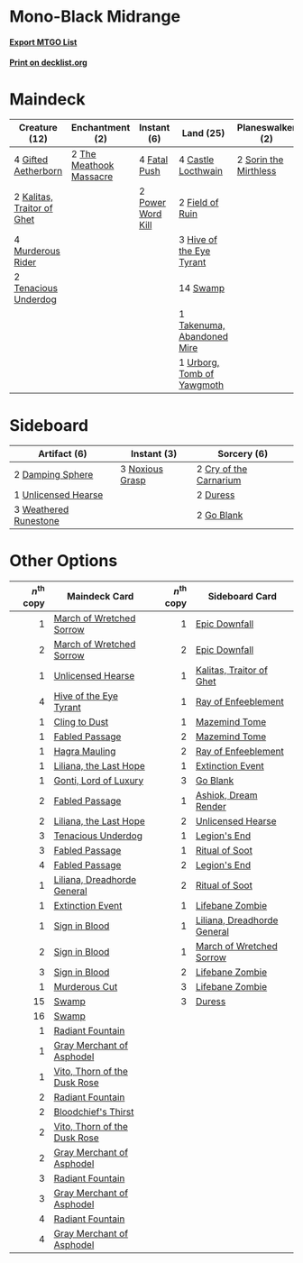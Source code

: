 # Mono-Black Midrange

#### [Export MTGO List](../collection/Mono-Black%20Midrange/Mono-Black%20Midrange.txt)
#### [Print on decklist.org](http://decklist.org/?deckmain=1%09Bloodchief's%20Thirst%0A4%09Castle%20Locthwain%0A4%09Fatal%20Push%0A2%09Field%20of%20Ruin%0A4%09Gifted%20Aetherborn%0A4%09Graveyard%20Trespasser%0A3%09Hive%20of%20the%20Eye%20Tyrant%0A4%09Invoke%20Despair%0A2%09Kalitas,%20Traitor%20of%20Ghet%0A4%09Murderous%20Rider%0A2%09Power%20Word%20Kill%0A2%09Sorin%20the%20Mirthless%0A14%09Swamp%0A1%09Takenuma,%20Abandoned%20Mire%0A2%09Tenacious%20Underdog%0A2%09The%20Meathook%20Massacre%0A4%09Thoughtseize%0A1%09Urborg,%20Tomb%20of%20Yawgmoth&deckside=2%09Cry%20of%20the%20Carnarium%0A2%09Damping%20Sphere%0A2%09Duress%0A2%09Go%20Blank%0A3%09Noxious%20Grasp%0A1%09Unlicensed%20Hearse%0A3%09Weathered%20Runestone)
# Maindeck

|                                            Creature (12)                                            |                                         Enchantment (2)                                          |                                        Instant (6)                                         |                                              Land (25)                                              |                                        Planeswalker (2)                                        |                                          Sorcery (9)                                           |     Unknown (4)      |
|-----------------------------------------------------------------------------------------------------|--------------------------------------------------------------------------------------------------|--------------------------------------------------------------------------------------------|-----------------------------------------------------------------------------------------------------|------------------------------------------------------------------------------------------------|------------------------------------------------------------------------------------------------|----------------------|
|4 [Gifted Aetherborn](http://gatherer.wizards.com/Pages/Card/Details.aspx?multiverseid=423728)       |2 [The Meathook Massacre](http://gatherer.wizards.com/Pages/Card/Details.aspx?multiverseid=534886)|4 [Fatal Push](http://gatherer.wizards.com/Pages/Card/Details.aspx?multiverseid=423724)     |4 [Castle Locthwain](http://gatherer.wizards.com/Pages/Card/Details.aspx?multiverseid=473203)        |2 [Sorin the Mirthless](http://gatherer.wizards.com/Pages/Card/Details.aspx?multiverseid=540983)|1 [Bloodchief's Thirst](http://gatherer.wizards.com/Pages/Card/Details.aspx?multiverseid=491729)|4 Graveyard Trespasser|
|2 [Kalitas, Traitor of Ghet](http://gatherer.wizards.com/Pages/Card/Details.aspx?multiverseid=407596)|                                                                                                  |2 [Power Word Kill](http://gatherer.wizards.com/Pages/Card/Details.aspx?multiverseid=527401)|2 [Field of Ruin](http://gatherer.wizards.com/Pages/Card/Details.aspx?multiverseid=435415)           |                                                                                                |4 [Invoke Despair](http://gatherer.wizards.com/Pages/Card/Details.aspx?multiverseid=548399)     |                      |
|4 [Murderous Rider](http://gatherer.wizards.com/Pages/Card/Details.aspx?multiverseid=473059)         |                                                                                                  |                                                                                            |3 [Hive of the Eye Tyrant](http://gatherer.wizards.com/Pages/Card/Details.aspx?multiverseid=527545)  |                                                                                                |4 [Thoughtseize](http://gatherer.wizards.com/Pages/Card/Details.aspx?multiverseid=438676)       |                      |
|2 [Tenacious Underdog](http://gatherer.wizards.com/Pages/Card/Details.aspx?multiverseid=555298)      |                                                                                                  |                                                                                            |14 [Swamp](http://gatherer.wizards.com/Pages/Card/Details.aspx?multiverseid=439858)                  |                                                                                                |                                                                                                |                      |
|                                                                                                     |                                                                                                  |                                                                                            |1 [Takenuma, Abandoned Mire](http://gatherer.wizards.com/Pages/Card/Details.aspx?multiverseid=548591)|                                                                                                |                                                                                                |                      |
|                                                                                                     |                                                                                                  |                                                                                            |1 [Urborg, Tomb of Yawgmoth](http://gatherer.wizards.com/Pages/Card/Details.aspx?multiverseid=383425)|                                                                                                |                                                                                                |                      |


# Sideboard

|                                          Artifact (6)                                          |                                       Instant (3)                                        |                                           Sorcery (6)                                           |
|------------------------------------------------------------------------------------------------|------------------------------------------------------------------------------------------|-------------------------------------------------------------------------------------------------|
|2 [Damping Sphere](http://gatherer.wizards.com/Pages/Card/Details.aspx?multiverseid=443101)     |3 [Noxious Grasp](http://gatherer.wizards.com/Pages/Card/Details.aspx?multiverseid=466864)|2 [Cry of the Carnarium](http://gatherer.wizards.com/Pages/Card/Details.aspx?multiverseid=457214)|
|1 [Unlicensed Hearse](http://gatherer.wizards.com/Pages/Card/Details.aspx?multiverseid=555447)  |                                                                                          |2 [Duress](http://gatherer.wizards.com/Pages/Card/Details.aspx?multiverseid=14557)               |
|3 [Weathered Runestone](http://gatherer.wizards.com/Pages/Card/Details.aspx?multiverseid=503863)|                                                                                          |2 [Go Blank](http://gatherer.wizards.com/Pages/Card/Details.aspx?multiverseid=513549)            |


# Other Options

|*n*<sup>th</sup> copy|                                             Maindeck Card                                             |*n*<sup>th</sup> copy|                                            Sideboard Card                                            |
|--------------------:|-------------------------------------------------------------------------------------------------------|--------------------:|------------------------------------------------------------------------------------------------------|
|                    1|[March of Wretched Sorrow](http://gatherer.wizards.com/Pages/Card/Details.aspx?multiverseid=548411)    |                    1|[Epic Downfall](http://gatherer.wizards.com/Pages/Card/Details.aspx?multiverseid=473047)              |
|                    2|[March of Wretched Sorrow](http://gatherer.wizards.com/Pages/Card/Details.aspx?multiverseid=548411)    |                    2|[Epic Downfall](http://gatherer.wizards.com/Pages/Card/Details.aspx?multiverseid=473047)              |
|                    1|[Unlicensed Hearse](http://gatherer.wizards.com/Pages/Card/Details.aspx?multiverseid=555447)           |                    1|[Kalitas, Traitor of Ghet](http://gatherer.wizards.com/Pages/Card/Details.aspx?multiverseid=407596)   |
|                    4|[Hive of the Eye Tyrant](http://gatherer.wizards.com/Pages/Card/Details.aspx?multiverseid=527545)      |                    1|[Ray of Enfeeblement](http://gatherer.wizards.com/Pages/Card/Details.aspx?multiverseid=527403)        |
|                    1|[Cling to Dust](http://gatherer.wizards.com/Pages/Card/Details.aspx?multiverseid=476338)               |                    1|[Mazemind Tome](http://gatherer.wizards.com/Pages/Card/Details.aspx?multiverseid=485555)              |
|                    1|[Fabled Passage](http://gatherer.wizards.com/Pages/Card/Details.aspx?multiverseid=473206)              |                    2|[Mazemind Tome](http://gatherer.wizards.com/Pages/Card/Details.aspx?multiverseid=485555)              |
|                    1|[Hagra Mauling](http://gatherer.wizards.com/Pages/Card/Details.aspx?multiverseid=491741)               |                    2|[Ray of Enfeeblement](http://gatherer.wizards.com/Pages/Card/Details.aspx?multiverseid=527403)        |
|                    1|[Liliana, the Last Hope](http://gatherer.wizards.com/Pages/Card/Details.aspx?multiverseid=414388)      |                    1|[Extinction Event](http://gatherer.wizards.com/Pages/Card/Details.aspx?multiverseid=479608)           |
|                    1|[Gonti, Lord of Luxury](http://gatherer.wizards.com/Pages/Card/Details.aspx?multiverseid=417657)       |                    3|[Go Blank](http://gatherer.wizards.com/Pages/Card/Details.aspx?multiverseid=513549)                   |
|                    2|[Fabled Passage](http://gatherer.wizards.com/Pages/Card/Details.aspx?multiverseid=473206)              |                    1|[Ashiok, Dream Render](http://gatherer.wizards.com/Pages/Card/Details.aspx?multiverseid=461155)       |
|                    2|[Liliana, the Last Hope](http://gatherer.wizards.com/Pages/Card/Details.aspx?multiverseid=414388)      |                    2|[Unlicensed Hearse](http://gatherer.wizards.com/Pages/Card/Details.aspx?multiverseid=555447)          |
|                    3|[Tenacious Underdog](http://gatherer.wizards.com/Pages/Card/Details.aspx?multiverseid=555298)          |                    1|[Legion's End](http://gatherer.wizards.com/Pages/Card/Details.aspx?multiverseid=466860)               |
|                    3|[Fabled Passage](http://gatherer.wizards.com/Pages/Card/Details.aspx?multiverseid=473206)              |                    1|[Ritual of Soot](http://gatherer.wizards.com/Pages/Card/Details.aspx?multiverseid=452834)             |
|                    4|[Fabled Passage](http://gatherer.wizards.com/Pages/Card/Details.aspx?multiverseid=473206)              |                    2|[Legion's End](http://gatherer.wizards.com/Pages/Card/Details.aspx?multiverseid=466860)               |
|                    1|[Liliana, Dreadhorde General](http://gatherer.wizards.com/Pages/Card/Details.aspx?multiverseid=461024) |                    2|[Ritual of Soot](http://gatherer.wizards.com/Pages/Card/Details.aspx?multiverseid=452834)             |
|                    1|[Extinction Event](http://gatherer.wizards.com/Pages/Card/Details.aspx?multiverseid=479608)            |                    1|[Lifebane Zombie](http://gatherer.wizards.com/Pages/Card/Details.aspx?multiverseid=370723)            |
|                    1|[Sign in Blood](http://gatherer.wizards.com/Pages/Card/Details.aspx?multiverseid=220480)               |                    1|[Liliana, Dreadhorde General](http://gatherer.wizards.com/Pages/Card/Details.aspx?multiverseid=461024)|
|                    2|[Sign in Blood](http://gatherer.wizards.com/Pages/Card/Details.aspx?multiverseid=220480)               |                    1|[March of Wretched Sorrow](http://gatherer.wizards.com/Pages/Card/Details.aspx?multiverseid=548411)   |
|                    3|[Sign in Blood](http://gatherer.wizards.com/Pages/Card/Details.aspx?multiverseid=220480)               |                    2|[Lifebane Zombie](http://gatherer.wizards.com/Pages/Card/Details.aspx?multiverseid=370723)            |
|                    1|[Murderous Cut](http://gatherer.wizards.com/Pages/Card/Details.aspx?multiverseid=386613)               |                    3|[Lifebane Zombie](http://gatherer.wizards.com/Pages/Card/Details.aspx?multiverseid=370723)            |
|                   15|[Swamp](http://gatherer.wizards.com/Pages/Card/Details.aspx?multiverseid=439858)                       |                    3|[Duress](http://gatherer.wizards.com/Pages/Card/Details.aspx?multiverseid=14557)                      |
|                   16|[Swamp](http://gatherer.wizards.com/Pages/Card/Details.aspx?multiverseid=439858)                       |                     |                                                                                                      |
|                    1|[Radiant Fountain](http://gatherer.wizards.com/Pages/Card/Details.aspx?multiverseid=438810)            |                     |                                                                                                      |
|                    1|[Gray Merchant of Asphodel](http://gatherer.wizards.com/Pages/Card/Details.aspx?multiverseid=389541)   |                     |                                                                                                      |
|                    1|[Vito, Thorn of the Dusk Rose](http://gatherer.wizards.com/Pages/Card/Details.aspx?multiverseid=485450)|                     |                                                                                                      |
|                    2|[Radiant Fountain](http://gatherer.wizards.com/Pages/Card/Details.aspx?multiverseid=438810)            |                     |                                                                                                      |
|                    2|[Bloodchief's Thirst](http://gatherer.wizards.com/Pages/Card/Details.aspx?multiverseid=491729)         |                     |                                                                                                      |
|                    2|[Vito, Thorn of the Dusk Rose](http://gatherer.wizards.com/Pages/Card/Details.aspx?multiverseid=485450)|                     |                                                                                                      |
|                    2|[Gray Merchant of Asphodel](http://gatherer.wizards.com/Pages/Card/Details.aspx?multiverseid=389541)   |                     |                                                                                                      |
|                    3|[Radiant Fountain](http://gatherer.wizards.com/Pages/Card/Details.aspx?multiverseid=438810)            |                     |                                                                                                      |
|                    3|[Gray Merchant of Asphodel](http://gatherer.wizards.com/Pages/Card/Details.aspx?multiverseid=389541)   |                     |                                                                                                      |
|                    4|[Radiant Fountain](http://gatherer.wizards.com/Pages/Card/Details.aspx?multiverseid=438810)            |                     |                                                                                                      |
|                    4|[Gray Merchant of Asphodel](http://gatherer.wizards.com/Pages/Card/Details.aspx?multiverseid=389541)   |                     |                                                                                                      |

